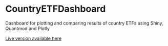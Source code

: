 # CountryETFDashboard

Dashboard for plotting and comparing results of country ETFs using Shiny, Quantmod and Plotly

[Live version available here](https://karoronty.shinyapps.io/CountryETFDashboard/)